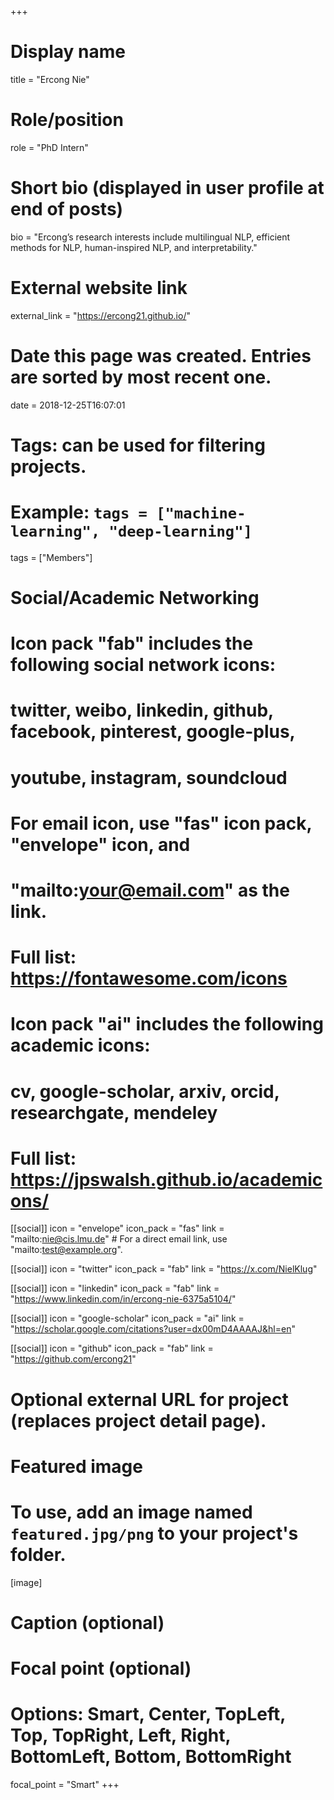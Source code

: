 +++
# Display name
title = "Ercong Nie"

# Role/position
role = "PhD Intern"

# Short bio (displayed in user profile at end of posts)
bio = "Ercong’s research interests include multilingual NLP, efficient methods for NLP, human-inspired NLP, and interpretability."

# External website link
external_link = "https://ercong21.github.io/"

# Date this page was created. Entries are sorted by most recent one.
date = 2018-12-25T16:07:01

# Tags: can be used for filtering projects.
# Example: `tags = ["machine-learning", "deep-learning"]`
tags = ["Members"]

# Social/Academic Networking
#
# Icon pack "fab" includes the following social network icons:
#
#   twitter, weibo, linkedin, github, facebook, pinterest, google-plus,
#   youtube, instagram, soundcloud
#
#   For email icon, use "fas" icon pack, "envelope" icon, and
#   "mailto:your@email.com" as the link.
#
#   Full list: https://fontawesome.com/icons
#
# Icon pack "ai" includes the following academic icons:
#
#   cv, google-scholar, arxiv, orcid, researchgate, mendeley
#
#   Full list: https://jpswalsh.github.io/academicons/

[[social]]
icon = "envelope"
icon_pack = "fas"
link = "mailto:nie@cis.lmu.de"  # For a direct email link, use "mailto:test@example.org".

[[social]]
icon = "twitter"
icon_pack = "fab"
link = "https://x.com/NielKlug"

[[social]]
icon = "linkedin"
icon_pack = "fab"
link = "https://www.linkedin.com/in/ercong-nie-6375a5104/"

[[social]]
icon = "google-scholar"
icon_pack = "ai"
link = "https://scholar.google.com/citations?user=dx00mD4AAAAJ&hl=en"

[[social]]
icon = "github"
icon_pack = "fab"
link = "https://github.com/ercong21"


# Optional external URL for project (replaces project detail page).

# Featured image
# To use, add an image named `featured.jpg/png` to your project's folder. 
[image]
  # Caption (optional)

  # Focal point (optional)
  # Options: Smart, Center, TopLeft, Top, TopRight, Left, Right, BottomLeft, Bottom, BottomRight
  focal_point = "Smart"
+++

